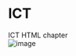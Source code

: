 # ICT
ICT HTML chapter  
![image](https://github.com/thatsgkid/ICT/assets/140787525/a863724f-5868-4ea9-9322-9b014a3e3535)

